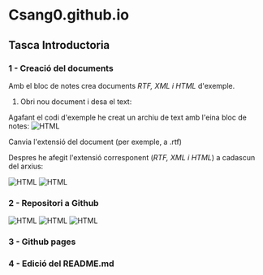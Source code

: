 # Csang0.github.io
## Tasca Introductoria
### 1 - Creació del documents
Amb el bloc de notes crea documents _RTF, XML i HTML_ d'exemple.

1)	Obri nou document i desa el text:

Agafant el codi d'exemple he creat un archiu de text amb l'eina bloc de notes:
![HTML](https://image.ibb.co/eQqw4U/1.png)

Canvia l'extensió del document (per exemple, a .rtf)

Despres he afegit l'extensió corresponent (_RTF, XML i HTML_) a cadascun del arxius:

![HTML](https://image.ibb.co/myakyp/2.png)
![HTML](https://image.ibb.co/ga3ur9/3.png)

### 2 - Repositori a Github
![HTML](https://image.ibb.co/bDTSB9/4.png)
![HTML](https://image.ibb.co/fsvw4U/5.png)
![HTML](https://image.ibb.co/gArsdp/6.png)
### 3 - Github pages 
### 4 - Edició del README.md

